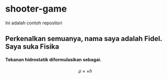 # shooter-game
Ini adalah contoh repositori
## Perkenalkan semuanya, nama saya adalah Fidel. Saya suka Fisika
#### Tekanan hidrostatik diformulasikan sebagai.

$$\rho \times \times h $$
